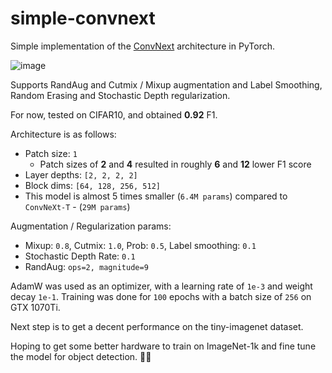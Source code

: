 # simple-convnext

Simple implementation of the [ConvNext](https://arxiv.org/abs/2201.03545) architecture in PyTorch.

![image](https://user-images.githubusercontent.com/29043871/196708595-074ad9dc-781b-4911-a5b9-b614e7ff9f19.png)

Supports RandAug and Cutmix / Mixup augmentation and Label Smoothing, Random Erasing and Stochastic Depth regularization.

For now, tested on CIFAR10, and obtained **0.92** F1.

Architecture is as follows:
* Patch size: `1`
    * Patch sizes of **2** and **4** resulted in roughly **6** and **12** lower F1 score
* Layer depths: `[2, 2, 2, 2]`
* Block dims: `[64, 128, 256, 512]`
* This model is almost 5 times smaller (`6.4M params`) compared to `ConvNeXt-T` - (`29M params`)

Augmentation / Regularization params:
* Mixup: `0.8`, Cutmix: `1.0`, Prob: `0.5`, Label smoothing: `0.1`
* Stochastic Depth Rate: `0.1`
* RandAug: `ops=2, magnitude=9`

AdamW was used as an optimizer, with a learning rate of `1e-3` and weight decay `1e-1`.
Training was done for `100` epochs with a batch size of `256` on GTX 1070Ti.

Next step is to get a decent performance on the tiny-imagenet dataset.

Hoping to get some better hardware to train on ImageNet-1k and fine tune the model for object detection. 🙏😅
